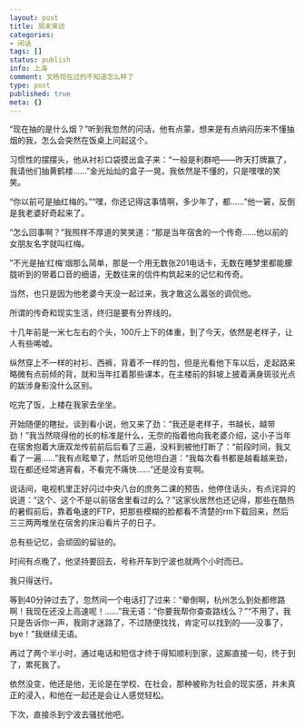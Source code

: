 ```yaml
---
layout: post
title: 周末来访
categories:
- 闲话
tags: []
status: publish
info: 上海
comment: 文杨现在过的不知道怎么样了
type: post
published: true
meta: {}
---
```

“现在抽的是什么烟？”听到我忽然的问话，他有点蒙，想来是有点纳闷历来不懂抽烟的我，怎么会突然在饭桌上问起这个。

习惯性的摆摆头，他从衬衫口袋摸出盒子来：“一般是利群吧——昨天打牌赢了，我请他们抽黄鹤楼……”金光灿灿的盒子一晃，我依然是不懂的，只是嘿嘿的笑笑。

“你以前可是抽红梅的。”“嘿，你还记得这事情啊，多少年了，都……”他一窘，反倒是我老婆好奇起来了。

“怎么回事啊？”我照样不厚道的笑笑道：“那是当年宿舍的一个传奇……他以前的女朋友名字就叫红梅。

”不光是抽‘红梅’烟那么简单，那是一个用无数张201电话卡，无数在睡梦里都能朦胧听到的带着口音的细语，无数往来的信件构筑起来的记忆和传奇。

当然，也只是因为他老婆今天没一起过来，我才敢这么嚣张的调侃他。

所谓的传奇和现实生活，终归是要有分界线的。

十几年前是一米七左右的个头，100斤上下的体重，到了今天，依然是老样子，让人有些唏嘘。

纵然穿上不一样的衬衫、西裤，背着不一样的包，但是光看他下车以后，走起路来略微有点前倾的背，就和当年扛着那些课本，在主楼前的斜坡上披着满身斑驳光点的跋涉身影没什么区别。

吃完了饭，上楼在我家去坐坐。

开始随便的瞎扯，谈到看小说，他又来了劲：“我还是老样子，书越长，越带劲！”我当然晓得他的长的标准是什么，无奈的指着他向我老婆介绍，这小子当年在宿舍抱着大唐双龙传前前后后看了三遍，没料到被他打断了：“前段时间，我又看了一遍……”我有点眩晕了，然后听见他坦白道：“我每次看书都是越看越来劲，现在都还经常通宵看，不看完不痛快......”还是没有变啊。

说话间，电视机里正好闪过中央八台的庶务二课的预告，他停住话头，有点诧异的说道：“这个、这个不是以前宿舍里看过的么？”这家伙居然也还记得，那些在酷热的暑假前后，靠着龟速的FTP，把那些模糊的脸都看不清楚的rm下载回来，然后三三两两堆坐在宿舍的床沿看片子的日子。

总有些记忆，会顽固的留驻的。

时间有点晚了，他坚持要回去，号称开车到宁波也就两个小时而已。

我只得送行。

等到40分钟过去了，忽然间一个电话打了过来：“晕倒啊，杭州怎么到处都修路啊！我现在还没上高速呢！……”我无语：“你要我帮你查查路线么？”“不用了，我只是告诉你一声，我刚才迷路了，不过随便找找，肯定可以找到的——没事了，bye！”我继续无语。

再过了两个半小时，通过电话和短信才终于得知顺利到家，这厮直接一句，终于到了，累死我了。

依然没变，他还是他，无论是在学校、在社会，那种被称为社会的现实感，并未真正的浸入，和他在一起还是会让人感觉轻松。

下次，直接杀到宁波去骚扰他吧。

